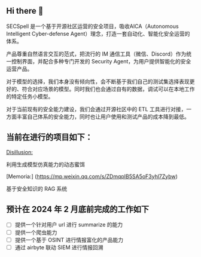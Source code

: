 ## Hi there 👋

SECSpell 是一个基于开源社区运营的安全项目，吸收AICA（Autonomous Intelligent Cyber-defense Agent）理念，打造一套自动化、智能化安全运营的体系。

产品尊重自然语言交互的范式，把流行的 IM 通信工具（微信、Discord）作为统一控制界面，并配合多种专门开发的 Security Agent，为用户提供智能化的安全运营产品。

对于模型的选择，我们本身没有倾向性，会不断基于我们自己的测试集选择表现更好的、符合对应场景的模型。同时我们也会通过自有的数据，调试可以在本地工作的特定任务小模型。

对于当前现有的安全能力建设，我们会通过开源社区中的 ETL 工具进行对接，一方面丰富自己体系的安全能力，同时也让用户使用和测试产品的成本降到最低。

## 当前在进行的项目如下：

[Disillusion:]( https://github.com/SECSpell/Disillusion)

利用生成模型仿真能力的动态蜜饵

[Memoria:] (https://mp.weixin.qq.com/s/ZDmqpIB5SA5oF3yhl7Zybw)

基于安全知识的 RAG  系统

## 预计在 2024 年 2 月底前完成的工作如下

- [ ] 提供一个针对用户 url 进行 summarize 的能力
- [ ] 提供一个爬虫能力
- [ ] 提供一个基于 OSINT 进行情报富化的产品能力
- [ ] 通过 airbyte 联动 SIEM 进行情报回溯
